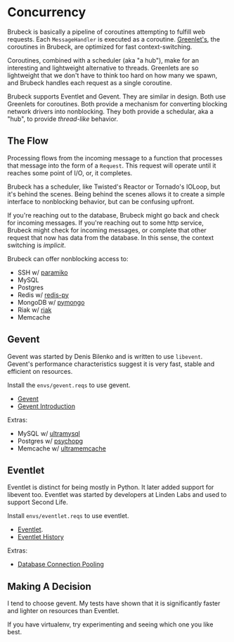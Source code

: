 # Concurrency

Brubeck is basically a pipeline of coroutines attempting to fulfill web requests.  Each `MessageHandler` is executed as a coroutine. [Greenlet's](http://packages.python.org/greenlet/), the coroutines in Brubeck, are optimized for fast context-switching.  

Coroutines, combined with a scheduler (aka "a hub"), make for an interesting and lightweight alternative to threads.  Greenlets are so lightweight that we don't have to think too hard on how many we spawn, and Brubeck handles each request as a single coroutine.

Brubeck supports Eventlet and Gevent. They are similar in design. Both use Greenlets for coroutines. Both provide a mechanism for converting blocking network drivers into nonblocking. They both provide a schedular, aka a "hub", to provide *thread-like* behavior.


## The Flow

Processing flows from the incoming message to a function that processes that message into the form of a `Request`. This request will operate until it reaches some point of I/O, or, it completes.

Brubeck has a scheduler, like Twisted's Reactor or Tornado's IOLoop, but it's behind the scenes. Being behind the scenes allows it to create a simple interface to nonblocking behavior, but can be confusing upfront.

If you're reaching out to the database, Brubeck might go back and check for incoming messages. If you're reaching out to some http service, Brubeck might check for incoming messages, or complete that other request that now has data from the database. In this sense, the context switching is *implicit*.

Brubeck can offer nonblocking access to:

* SSH w/ [paramiko](http://www.lag.net/paramiko/)
* MySQL
* Postgres
* Redis w/ [redis-py](https://github.com/andymccurdy/redis-py)
* MongoDB w/ [pymongo](http://api.mongodb.org/python/current/)
* Riak w/ [riak](https://github.com/basho/riak-python-client)
* Memcache


## Gevent

Gevent was started by Denis Bilenko and is written to use `libevent`. Gevent's performance characteristics suggest it is very fast, stable and efficient on resources.

Install the `envs/gevent.reqs` to use gevent.

* [Gevent](http://gevent.org)
* [Gevent Introduction](http://gevent.org/intro.html)

Extras:

* MySQL w/ [ultramysql](https://github.com/esnme/ultramysql)
* Postgres w/ [psychopg](http://wiki.postgresql.org/wiki/Psycopg)
* Memcache w/ [ultramemcache](https://github.com/esnme/ultramemcache)


## Eventlet

Eventlet is distinct for being mostly in Python.  It later added support for libevent too.  Eventlet was started by developers at Linden Labs and used to support Second Life.

Install `envs/eventlet.reqs` to use eventlet.

* [Eventlet](http://eventlet.net).
* [Eventlet History](http://eventlet.net/doc/history.html)

Extras:

* [Database Connection Pooling](http://eventlet.net/doc/modules/db_pool.html)


## Making A Decision

I tend to choose gevent.  My tests have shown that it is significantly faster and lighter on resources than Eventlet. 

If you have virtualenv, try experimenting and seeing which one you like best.

